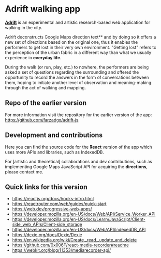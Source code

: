 # Adrift walking app

__<a href="https://farzadgo.github.io/adrift-react/#/" target="_blank">Adrift</a>__ is an experimental and artistic research-based web application for walking in the city.

Adrift deconstructs Google Maps direction text** and by doing so it offers a new set of directions based on the original one, thus it enables the performers to get lost in their very own environment. "Getting lost" refers to the perception of the urban fabric in a different way than what we usually experience in <b>everyday life</b>.

During the walk (or run, play, etc.) to nowhere, the performers are being asked a set of questions regarding the surrounding and offered the opportunity to record the answers in the form of conversations between them, hoping to initiate another level of observation and meaning-making through the act of walking and mapping.

## Repo of the earlier version

For more information visit the repository for the earlier version of the app:
https://github.com/farzadgo/adrift-js

## Development and contributions

Here you can find the source code for the **React** version of the app which uses more APIs and libraries, such as IndexedDB.

For [artistic and theoretical] collaborations and dev contributions, such as implementing Google Maps JavaScript API for acquiring the **directions**, please contact me.

## Quick links for this version

- https://reactjs.org/docs/hooks-intro.html
- https://reactrouter.com/web/guides/quick-start
- https://web.dev/progressive-web-apps/
- https://developer.mozilla.org/en-US/docs/Web/API/Service_Worker_API
- https://developer.mozilla.org/en-US/docs/Learn/JavaScript/Client-side_web_APIs/Client-side_storage
- https://developer.mozilla.org/en-US/docs/Web/API/IndexedDB_API
- https://dexie.org/docs/Dexie/Dexie
- https://en.wikipedia.org/wiki/Create,_read,_update_and_delete
- https://github.com/0x006F/react-media-recorder#readme
- https://webkit.org/blog/11353/mediarecorder-api/

